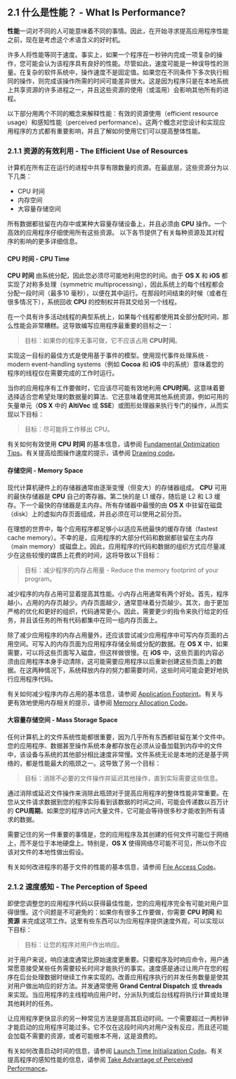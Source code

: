 ## 2.1 什么是性能？ - What Is Performance?
**性能**一词对不同的人可能意味着不同的事情。因此，在开始寻求提高应用程序性能之前，现在是考虑这个术语含义的好时机。

许多人将性能等同于速度。事实上，如果一个程序在一秒钟内完成一项复杂的操作，您可能会认为该程序具有良好的性能。尽管如此，速度可能是一种误导性的测量。在复杂的软件系统中，操作速度不是固定值。如果您在不同条件下多次执行相同的操作，则完成该操作所需的时间可能差异很大。这是因为程序只是在本地系统上共享资源的许多进程之一，并且这些资源的使用（或滥用）会影响其他所有的进程。

以下部分用两个不同的概念来解释性能：有效的资源使用（efficient resource usage）和感知性能（perceived performance）。这两个概念对您设计和实现应用程序的方式都有重要影响，并且了解如何使用它们可以提高整体性能。

### 2.1.1 资源的有效利用 - The Efficient Use of Resources
计算机在所有正在运行的进程中共享有限数量的资源。在最底层，这些资源分为以下几类：

* CPU 时间
* 内存空间
* 大容量存储空间

所有数据都驻留在内存中或某种大容量存储设备上，并且必须由 **CPU** 操作。一个高效的应用程序仔细使用所有这些资源。 以下各节提供了有关每种资源及其对程序的影响的更多详细信息。

#### CPU 时间 - CPU Time
**CPU 时间** 由系统分配，因此您必须尽可能地利用您的时间。由于 **OS X** 和 **iOS** 都实现了对称多处理（symmetric multiprocessing），因此系统上的每个线程都会分配一段时间（最多10 毫秒），以便在其中运行。在那段时间结束的时候（或者在很多情况下），系统回收 **CPU** 的控制权并将其交给另一个线程。

在一个具有许多活动线程的典型系统上，如果每个线程都使用其全部分配时间，那么性能会非常糟糕。这导致编写应用程序最重要的目标之一：

> 目标：如果你的程序无事可做，它不应该占用 **CPU时间**。

实现这一目标的最佳方式是使用基于事件的模型。使用现代事件处理系统 - modern event-handling systems（例如 **Cocoa** 和 **iOS** 中的系统）意味着您的程序的线程仅在需要完成的工作时运行。

当你的应用程序有工作要做时，它应该尽可能有效地利用 **CPU时间**。这意味着要选择适合您希望处理的数据量的算法、它还意味着使用其他系统资源，例如可用的矢量单元（**OS X** 中的 **AltiVec** 或 **SSE**）或图形处理器来执行专门的操作，从而实现以下目标：

> 目标：尽可能将工作移出 CPU。

有关如何有效使用 **CPU 时间** 的基本信息，请参阅 [Fundamental Optimization Tips](https://developer.apple.com/library/content/documentation/Performance/Conceptual/PerformanceOverview/BasicTips/BasicTips.html#//apple_ref/doc/uid/TP40001410-CH204-BBCIFICC)。有关提高绘图操作速度的提示，请参阅 [Drawing code](https://developer.apple.com/library/content/documentation/Performance/Conceptual/PerformanceOverview/BasicTips/BasicTips.html#//apple_ref/doc/uid/TP40001410-CH204-BBCGCFAB)。

#### 存储空间 - Memory Space
现代计算机硬件上的存储器通常由逐渐变慢（但变大）的存储器组成。 **CPU** 可用的最快存储器是 **CPU** 自己的寄存器。第二快的是 L1 缓存，随后是 L2 和 L3 缓存。下一个最快的存储器是主内存。所有存储器中最慢的由 **OS X** 中驻留在磁盘（disk）上的虚拟内存页面组成，并且必须在可以使用之前分页。

在理想的世界中，每个应用程序都足够小以适应系统最快的缓存存储（fastest cache memory）。不幸的是，应用程序的大部分代码和数据都驻留在主内存（main memory）或磁盘上。因此，应用程序的代码和数据的组织方式应尽量减少在这些较慢的媒质上花费的时间，这将导致以下目标：

> 目标：减少程序的内存占用量 - Reduce the memory footprint of your program。

减少程序的内存占用可显着提高其性能。小内存占用通常有两个好处。首先，程序越小，占用的内存页越少。内存页面越少，通常意味着分页越少。其次，由于更加严格的优化和更好的组织，代码通常更小。因此，需要更少的指令来执行给定的任务，并且该任务的所有代码都集中在同一组内存页面上。

除了减少应用程序的内存占用量外，还应该尝试减少应用程序中可写内存页面的占用空间。可写入的内存页面为应用程序存储全局或分配的数据。在 **OS X** 中，如果需要，可以将这些页面写入磁盘，但这样做很慢。在 **iOS** 中，这些页面的内容必须由应用程序本身手动清除，这可能需要应用程序以后重新创建这些页面上的数据。在这两种情况下，系统释放内存的努力都需要时间，这些时间可能会更好地执行应用程序代码。

有关如何减少程序内存占用的基本信息，请参阅 [Application Footprint](https://developer.apple.com/library/content/documentation/Performance/Conceptual/PerformanceOverview/BasicTips/BasicTips.html#//apple_ref/doc/uid/TP40001410-CH204-BBCJHDJH)。有关与更有效地使用内存相关的提示，请参阅 [Memory Allocation Code](https://developer.apple.com/library/content/documentation/Performance/Conceptual/PerformanceOverview/BasicTips/BasicTips.html#//apple_ref/doc/uid/TP40001410-CH204-BBCFHEGA)。


#### 大容量存储空间 - Mass Storage Space
任何计算机上的文件系统性能都很重要，因为几乎所有东西都驻留在某个文件中。您的应用程序、数据甚至操作系统本身都存放在必须从设备加载到内存中的文件中，该设备与系统的其他部分相比速度非常慢。文件系统无论是本地的还是基于网络的，都是性能最大的瓶颈之一。这导致了另一个目标：

> 目标：消除不必要的文件操作并延迟其他操作，直到实际需要这些信息。

通过消除或延迟文件操作来消除此瓶颈对于提高应用程序的整体性能非常重要。在您从文件请求数据到您的程序实际看到该数据的时间之间，可能会传递数以百万计的 **CPU周期**。如果您的程序访问大量文件，它可能会等待很多秒才能收到所有请求的数据。

需要记住的另一件重要的事情是，您的应用程序及其创建的任何文件可能位于网络上，而不是位于本地硬盘上。特别是，**OS X** 使得网络尽可能不可见，所以你不应该对文件的本地性做出假设。

有关如何改进程序的基于文件的性能的基本信息，请参阅 [File Access Code](https://developer.apple.com/library/content/documentation/Performance/Conceptual/PerformanceOverview/BasicTips/BasicTips.html#//apple_ref/doc/uid/TP40001410-CH204-BBCEGGIH)。


### 2.1.2 速度感知 - The Perception of Speed
即使您调整您的应用程序代码以获得最佳性能，您的应用程序完全有可能对用户显得很慢。这个问题是不可避免的：如果你有很多工作要做，你需要 **CPU 时间** 和 **资源** 来完成这项工作。这里有些东西可以为应用程序提供速度外观，可以实现以下目标：

>目标：让您的程序对用户作出响应。

对于用户来说，响应速度通常比原始速度更重要。只要程序及时响应命令，用户通常愿意接受某些任务需要较长时间才能执行的事实。速度感是通过让用户在您的程序在后台处理数据时继续工作来实现的。改善应用程序执行的并发任务数量是使其对用户做出响应的好方法。并发通常使用 **Grand Central Dispatch** 或 **threads** 来实现。当应用程序的主线程响应用户时，分派队列或后台线程将执行计算或处理其他耗时的任务。

让应用程序更快显示的另一种常见方法是提高其启动时间。一个需要超过一两秒钟才能启动的应用程序可能过多。它不仅在这段时间内对用户没有反应，而且还可能会加载不需要的资源，或者可能根本不用，这是浪费的。

有关如何改善启动时间的信息，请参阅 [Launch Time Initialization Code](https://developer.apple.com/library/content/documentation/Performance/Conceptual/PerformanceOverview/BasicTips/BasicTips.html#//apple_ref/doc/uid/TP40001410-CH204-BBCCHDAF)。有关提高程序的感知性能的信息，请参阅 [Take Advantage of Perceived Performance](https://developer.apple.com/library/content/documentation/Performance/Conceptual/PerformanceOverview/BasicTips/BasicTips.html#//apple_ref/doc/uid/TP40001410-CH204-BCIFDFAA)。